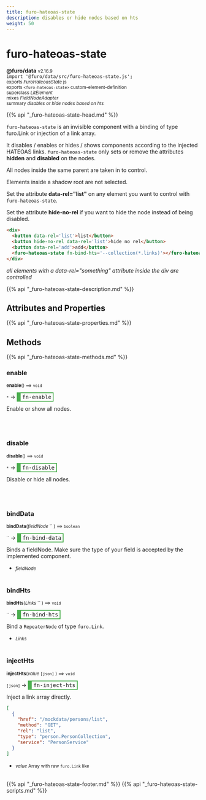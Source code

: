 ```yaml
---
title: furo-hateoas-state
description: disables or hide nodes based on hts
weight: 50
---
```


# furo-hateoas-state
**@furo/data** <small>v2.16.9</small>
<br>`import '@furo/data/src/furo-hateoas-state.js';`<small>
<br>exports *FuroHateoasState* js
<br>exports `<furo-hateoas-state>` custom-element-definition
<br>superclass *LitElement*
<br> mixes *FieldNodeAdapter*</small>
<br><small>summary *disables or hide nodes based on hts*</small>

{{% api "_furo-hateoas-state-head.md" %}}

`furo-hateoas-state` is an invisible component with a binding of type furo.Link or injection of a link array.

It disables / enables or hides / shows components according to the injected HATEOAS links. `furo-hateoas-state` only
sets or remove the attributes **hidden** and **disabled** on the nodes.

All nodes inside the same parent are taken in to control.

Elements inside a shadow root are not selected.

Set the attribute **data-rel="list"** on any element you want to control with `furo-hateoas-state`.

Set the attribute **hide-no-rel** if you want to hide the node instead of being disabled.

```html
<div>
  <button data-rel='list'>list</button>
  <button hide-no-rel data-rel='list'>hide no rel</button>
  <button data-rel='add'>add</button>
  <furo-hateoas-state fn-bind-hts='--collection(*.links)'></furo-hateoas-state>
</div>
```
*all elements with a data-rel="something" attribute inside the div are controlled*

{{% api "_furo-hateoas-state-description.md" %}}


## Attributes and Properties
{{% api "_furo-hateoas-state-properties.md" %}}




























## Methods
{{% api "_furo-hateoas-state-methods.md" %}}



### **enable**
<small>**enable**() ⟹ `void`</small>

<small>`*`</small> →
<span  style="border-width:2px 2px 2px 10px; border-style: solid;border-color:  rgb(76, 175, 80);font-family:monospace; padding:2px 4px;">fn-enable</span>

Enable or show all nodes.

<br><br>

### **disable**
<small>**disable**() ⟹ `void`</small>

<small>`*`</small> →
<span  style="border-width:2px 2px 2px 10px; border-style: solid;border-color:  rgb(76, 175, 80);font-family:monospace; padding:2px 4px;">fn-disable</span>

Disable or hide all nodes.

<br><br>

### **bindData**
<small>**bindData**(*fieldNode* `` ) ⟹ `boolean`</small>

<small>`` </small> →
<span  style="border-width:2px 2px 2px 10px; border-style: solid;border-color:  rgb(76, 175, 80);font-family:monospace; padding:2px 4px;">fn-bind-data</span>

Binds a fieldNode. Make sure the type of your field is accepted by the implemented component.

- <small>*fieldNode* </small>
<br><br>

### **bindHts**
<small>**bindHts**(*Links* `` ) ⟹ `void`</small>

<small>`` </small> →
<span  style="border-width:2px 2px 2px 10px; border-style: solid;border-color:  rgb(76, 175, 80);font-family:monospace; padding:2px 4px;">fn-bind-hts</span>

Bind a `RepeaterNode` of type `furo.Link`.

- <small>*Links* </small>
<br><br>

### **injectHts**
<small>**injectHts**(*value* `[json]` ) ⟹ `void`</small>

<small>`[json]` </small> →
<span  style="border-width:2px 2px 2px 10px; border-style: solid;border-color:  rgb(76, 175, 80);font-family:monospace; padding:2px 4px;">fn-inject-hts</span>

Inject a link array directly.

```json
[
  {
    "href": "/mockdata/persons/list",
    "method": "GET",
    "rel": "list",
    "type": "person.PersonCollection",
    "service": "PersonService"
  }
]
```

- <small>*value* Array with raw `furo.Link` like</small>
<br><br>























{{% api "_furo-hateoas-state-footer.md" %}}
{{% api "_furo-hateoas-state-scripts.md" %}}
